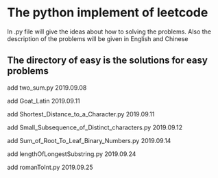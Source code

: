 # The python implement of leetcode

In .py file will give the ideas about how to solving the problems. 
Also the description of the problems will be given in English and Chinese

## The directory of easy is  the solutions for easy problems

add two_sum.py  2019.09.08

add Goat_Latin 2019.09.11

add Shortest_Distance_to_a_Character.py 2019.09.11

add Small_Subsequence_of_Distinct_characters.py 2019.09.12

add Sum_of_Root_To_Leaf_Binary_Numbers.py 2019.09.14

add lengthOfLongestSubstring.py  2019.09.24

add romanToInt.py 2019.09.25